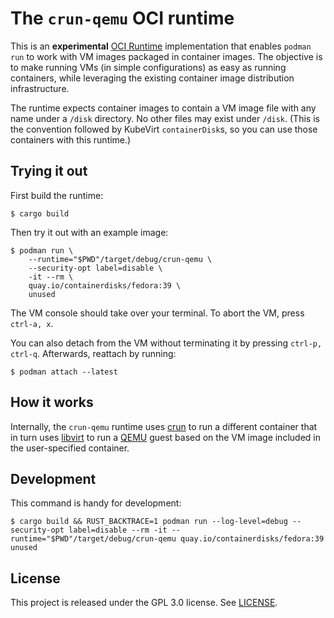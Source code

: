 # The `crun-qemu` OCI runtime

This is an **experimental** [OCI Runtime] implementation that enables `podman
run` to work with VM images packaged in container images. The objective is to
make running VMs (in simple configurations) as easy as running containers, while
leveraging the existing container image distribution infrastructure.

The runtime expects container images to contain a VM image file with any name
under a `/disk` directory. No other files may exist under `/disk`. (This is the
convention followed by KubeVirt `containerDisk`s, so you can use those
containers with this runtime.)

## Trying it out

First build the runtime:

```console
$ cargo build
```

Then try it out with an example image:

```console
$ podman run \
    --runtime="$PWD"/target/debug/crun-qemu \
    --security-opt label=disable \
    -it --rm \
    quay.io/containerdisks/fedora:39 \
    unused
```

The VM console should take over your terminal. To abort the VM, press `ctrl-a,
x`.

You can also detach from the VM without terminating it by pressing `ctrl-p,
ctrl-q`. Afterwards, reattach by running:

```console
$ podman attach --latest
```

## How it works

Internally, the `crun-qemu` runtime uses [crun] to run a different container
that in turn uses [libvirt] to run a [QEMU] guest based on the VM image included
in the user-specified container.

## Development

This command is handy for development:

```console
$ cargo build && RUST_BACKTRACE=1 podman run --log-level=debug --security-opt label=disable --rm -it --runtime="$PWD"/target/debug/crun-qemu quay.io/containerdisks/fedora:39 unused
```

## License

This project is released under the GPL 3.0 license. See [LICENSE](LICENSE).

[crun]: https://github.com/containers/crun
[libvirt]: https://libvirt.org/
[OCI Runtime]: https://github.com/opencontainers/runtime-spec/blob/v1.1.0/spec.md
[QEMU]: https://www.qemu.org/

